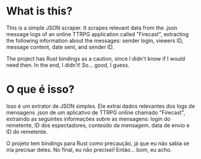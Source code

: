 # What is this?

This is a simple JSON scraper. It scrapes relevant data from the .json message logs of an online TTRPG application called "Firecast", extracting the following information about the messages: sender login, viewers ID, message content, date sent, and sender ID.

The project has Rust bindings as a caution, since I didn't know if I would need then. In the end, I didn't! So... good, I guess.

# O que é isso?

Isso é um extrator de JSON simples. Ele extrai dados relevantes dos logs de mensagens .json de um aplicativo de TTRPG online chamado "Firecast", extraindo as seguintes informações sobre as mensagens: login do remetente, ID dos espectadores, conteúdo da mensagem, data de envio e ID do remetente.

O projeto tem bindings para Rust como precaução, já que eu não sabia se iria precisar deles. No final, eu não precisei! Então... bom, eu acho.
